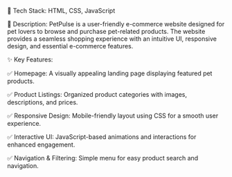 
🚀 Tech Stack: HTML, CSS, JavaScript

📌 Description:
PetPulse is a user-friendly e-commerce website designed for pet lovers to browse and purchase pet-related products. The website provides a seamless shopping experience with an intuitive UI, responsive design, and essential e-commerce features.

✨ Key Features:

✅ Homepage: A visually appealing landing page displaying featured pet products.


✅ Product Listings: Organized product categories with images, descriptions, and prices.


✅ Responsive Design: Mobile-friendly layout using CSS for a smooth user experience.


✅ Interactive UI: JavaScript-based animations and interactions for enhanced engagement.


✅ Navigation & Filtering: Simple menu for easy product search and navigation.


